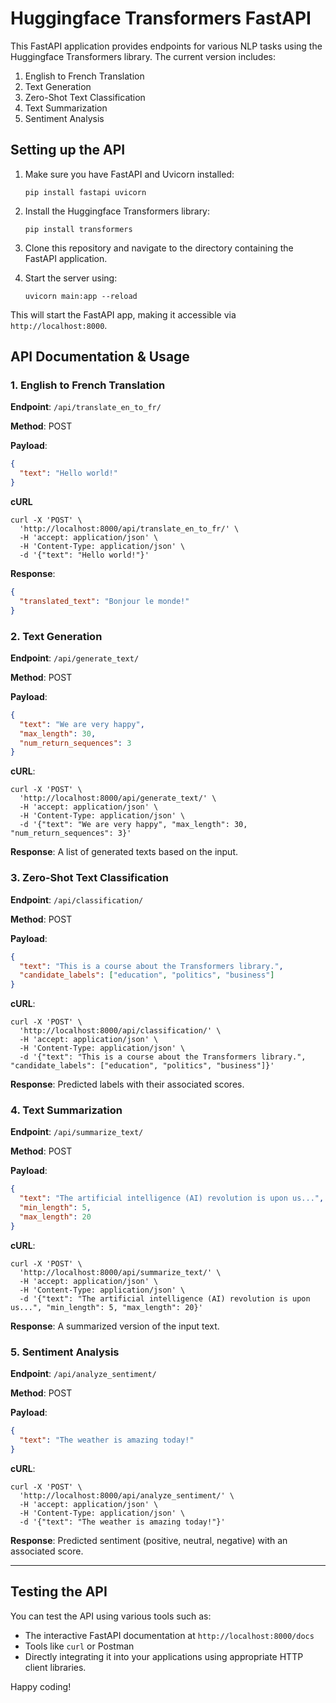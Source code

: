 # Huggingface Transformers FastAPI

This FastAPI application provides endpoints for various NLP tasks using the Huggingface Transformers library. The current version includes:

1. English to French Translation
2. Text Generation
3. Zero-Shot Text Classification
4. Text Summarization
5. Sentiment Analysis

## Setting up the API

1. Make sure you have FastAPI and Uvicorn installed:

   ```
   pip install fastapi uvicorn
   ```

2. Install the Huggingface Transformers library:

   ```
   pip install transformers
   ```

3. Clone this repository and navigate to the directory containing the FastAPI application.

4. Start the server using:
   ```
   uvicorn main:app --reload
   ```

This will start the FastAPI app, making it accessible via `http://localhost:8000`.

## API Documentation & Usage

### 1. English to French Translation

**Endpoint**: `/api/translate_en_to_fr/`

**Method**: POST

**Payload**:

```json
{
  "text": "Hello world!"
}
```

**cURL**
```
curl -X 'POST' \
  'http://localhost:8000/api/translate_en_to_fr/' \
  -H 'accept: application/json' \
  -H 'Content-Type: application/json' \
  -d '{"text": "Hello world!"}'
```

**Response**:

```json
{
  "translated_text": "Bonjour le monde!"
}
```

### 2. Text Generation

**Endpoint**: `/api/generate_text/`

**Method**: POST

**Payload**:

```json
{
  "text": "We are very happy",
  "max_length": 30,
  "num_return_sequences": 3
}
```

**cURL**:
```
curl -X 'POST' \
  'http://localhost:8000/api/generate_text/' \
  -H 'accept: application/json' \
  -H 'Content-Type: application/json' \
  -d '{"text": "We are very happy", "max_length": 30, "num_return_sequences": 3}'
```

**Response**:
A list of generated texts based on the input.

### 3. Zero-Shot Text Classification

**Endpoint**: `/api/classification/`

**Method**: POST

**Payload**:

```json
{
  "text": "This is a course about the Transformers library.",
  "candidate_labels": ["education", "politics", "business"]
}
```

**cURL**:
```
curl -X 'POST' \
  'http://localhost:8000/api/classification/' \
  -H 'accept: application/json' \
  -H 'Content-Type: application/json' \
  -d '{"text": "This is a course about the Transformers library.", "candidate_labels": ["education", "politics", "business"]}'

```


**Response**:
Predicted labels with their associated scores.

### 4. Text Summarization

**Endpoint**: `/api/summarize_text/`

**Method**: POST

**Payload**:

```json
{
  "text": "The artificial intelligence (AI) revolution is upon us...",
  "min_length": 5,
  "max_length": 20
}
```

**cURL**:
```
curl -X 'POST' \
  'http://localhost:8000/api/summarize_text/' \
  -H 'accept: application/json' \
  -H 'Content-Type: application/json' \
  -d '{"text": "The artificial intelligence (AI) revolution is upon us...", "min_length": 5, "max_length": 20}'

```

**Response**:
A summarized version of the input text.

### 5. Sentiment Analysis

**Endpoint**: `/api/analyze_sentiment/`

**Method**: POST

**Payload**:

```json
{
  "text": "The weather is amazing today!"
}
```

**cURL**:
```
curl -X 'POST' \
  'http://localhost:8000/api/analyze_sentiment/' \
  -H 'accept: application/json' \
  -H 'Content-Type: application/json' \
  -d '{"text": "The weather is amazing today!"}'

```

**Response**:
Predicted sentiment (positive, neutral, negative) with an associated score.

---

## Testing the API

You can test the API using various tools such as:

- The interactive FastAPI documentation at `http://localhost:8000/docs`
- Tools like `curl` or Postman
- Directly integrating it into your applications using appropriate HTTP client libraries.

Happy coding!
